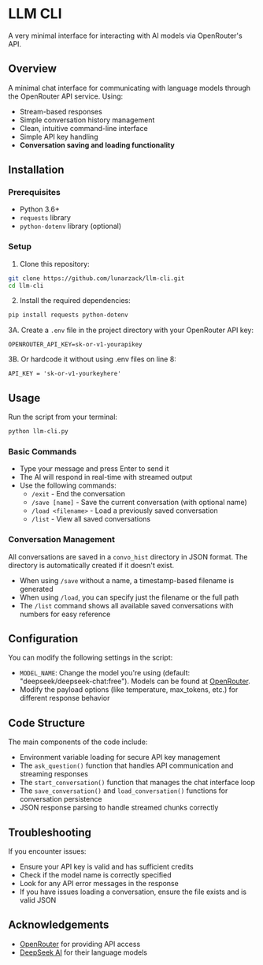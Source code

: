 # LLM CLI
A very minimal interface for interacting with AI models via OpenRouter's API.

## Overview
A minimal chat interface for communicating with language models through the OpenRouter API service. Using:
- Stream-based responses
- Simple conversation history management
- Clean, intuitive command-line interface
- Simple API key handling
- **Conversation saving and loading functionality**

## Installation

### Prerequisites
- Python 3.6+
- `requests` library
- `python-dotenv` library (optional)

### Setup
1. Clone this repository:
 ```bash
git clone https://github.com/lunarzack/llm-cli.git
cd llm-cli
 ```
2. Install the required dependencies:
 ```bash
pip install requests python-dotenv
 ```
3A. Create a `.env` file in the project directory with your OpenRouter API key:
 ```
 OPENROUTER_API_KEY=sk-or-v1-yourapikey
 ```
3B. Or hardcode it without using .env files on line 8:
 ```
 API_KEY = 'sk-or-v1-yourkeyhere'
 ```

## Usage
Run the script from your terminal:
```bash
python llm-cli.py
```

### Basic Commands
- Type your message and press Enter to send it
- The AI will respond in real-time with streamed output
- Use the following commands:
  - `/exit` - End the conversation
  - `/save [name]` - Save the current conversation (with optional name)
  - `/load <filename>` - Load a previously saved conversation
  - `/list` - View all saved conversations

### Conversation Management
All conversations are saved in a `convo_hist` directory in JSON format. The directory is automatically created if it doesn't exist.

- When using `/save` without a name, a timestamp-based filename is generated
- When using `/load`, you can specify just the filename or the full path
- The `/list` command shows all available saved conversations with numbers for easy reference

## Configuration
You can modify the following settings in the script:
- `MODEL_NAME`: Change the model you're using (default: "deepseek/deepseek-chat:free"). Models can be found at [OpenRouter](https://openrouter.ai/models).
- Modify the payload options (like temperature, max_tokens, etc.) for different response behavior

## Code Structure
The main components of the code include:
- Environment variable loading for secure API key management
- The `ask_question()` function that handles API communication and streaming responses
- The `start_conversation()` function that manages the chat interface loop
- The `save_conversation()` and `load_conversation()` functions for conversation persistence
- JSON response parsing to handle streamed chunks correctly

## Troubleshooting
If you encounter issues:
- Ensure your API key is valid and has sufficient credits
- Check if the model name is correctly specified
- Look for any API error messages in the response
- If you have issues loading a conversation, ensure the file exists and is valid JSON

## Acknowledgements
- [OpenRouter](https://openrouter.ai/) for providing API access
- [DeepSeek AI](https://deepseek.ai/) for their language models